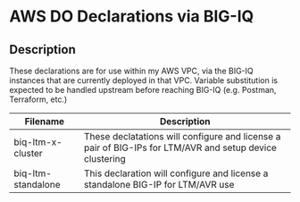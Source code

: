 # AWS DO Declarations via BIG-IQ

## Description

These declarations are for use within my AWS VPC, via the BIG-IQ instances that are currently deployed in that VPC.  Variable substitution is expected to be handled upstream before reaching BIG-IQ (e.g. Postman, Terraform, etc.)

| Filename | Description |
| -------- | ----------- |
| biq-ltm-x-cluster | These declatations will configure and license a pair of BIG-IPs for LTM/AVR and setup device clustering |
| biq-ltm-standalone | This declaration will configure and license a standalone BIG-IP for LTM/AVR use |

